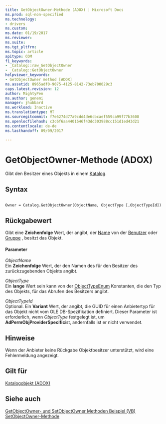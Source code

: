 ```yaml
---
title: GetObjectOwner-Methode (ADOX) | Microsoft Docs
ms.prod: sql-non-specified
ms.technology:
- drivers
ms.custom: 
ms.date: 01/19/2017
ms.reviewer: 
ms.suite: 
ms.tgt_pltfrm: 
ms.topic: article
apitype: COM
f1_keywords:
- _Catalog::raw_GetObjectOwner
- _Catalog::GetObjectOwner
helpviewer_keywords:
- GetObjectOwner method [ADOX]
ms.assetid: 8965adf0-9075-4125-8142-73eb700029c3
caps.latest.revision: 12
author: MightyPen
ms.author: genemi
manager: jhubbard
ms.workload: Inactive
ms.translationtype: MT
ms.sourcegitcommit: f7e6274d77a9cdd4de6cbcaef559ca99f77b3608
ms.openlocfilehash: c3c6f6aa4401646f43dd303988cc151d1ed43d21
ms.contentlocale: de-de
ms.lasthandoff: 09/09/2017

---
```

# <a name="getobjectowner-method-adox"></a>GetObjectOwner-Methode (ADOX)
Gibt den Besitzer eines Objekts in einem [Katalog](../../../ado/reference/adox-api/catalog-object-adox.md).  
  
## <a name="syntax"></a>Syntax  
  
```  
  
Owner = Catalog.GetObjectOwner(ObjectName, ObjectType [,ObjectTypeId])  
```  
  
## <a name="return-value"></a>Rückgabewert  
 Gibt eine **Zeichenfolge** Wert, der angibt, der [Name](../../../ado/reference/adox-api/name-property-adox.md) von der [Benutzer](../../../ado/reference/adox-api/user-object-adox.md) oder [Gruppe](../../../ado/reference/adox-api/group-object-adox.md) , besitzt das Objekt.  
  
#### <a name="parameters"></a>Parameter  
 *ObjectName*  
 Ein **Zeichenfolge** Wert, der den Namen des für den Besitzer des zurückzugebenden Objekts angibt.  
  
 *ObjectType*  
 Ein **lange** Wert sein kann von der [ObjectTypeEnum](../../../ado/reference/adox-api/objecttypeenum.md) Konstanten, die den Typ des Objekts, für das Abrufen des Besitzers angibt.  
  
 *ObjectTypeId*  
 Optional. Ein **Variant** Wert, der angibt, die GUID für einen Anbietertyp für das Objekt nicht vom OLE DB-Spezifikation definiert. Dieser Parameter ist erforderlich, wenn *ObjectType* festgelegt ist, um **AdPermObjProviderSpecific**ist, andernfalls ist er nicht verwendet.  
  
## <a name="remarks"></a>Hinweise  
 Wenn der Anbieter keine Rückgabe Objektbesitzer unterstützt, wird eine Fehlermeldung angezeigt.  
  
## <a name="applies-to"></a>Gilt für  
 [Katalogobjekt (ADOX)](../../../ado/reference/adox-api/catalog-object-adox.md)  
  
## <a name="see-also"></a>Siehe auch  
 [GetObjectOwner- und SetObjectOwner Methoden Beispiel (VB)](../../../ado/reference/adox-api/getobjectowner-and-setobjectowner-methods-example-vb.md)   
 [SetObjectOwner-Methode](../../../ado/reference/adox-api/setobjectowner-method.md)

